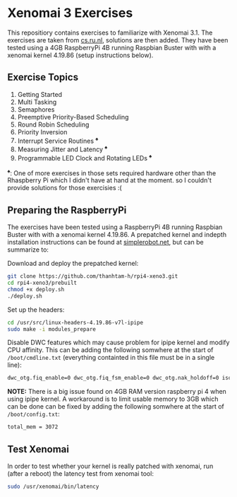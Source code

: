 # Xenomai 3 Exercises

This repositiory contains exercises to familiarize with Xenomai 3.1.
The exercises are taken from [cs.ru.nl](http://www.cs.ru.nl/lab/xenomai/), solutions are then added.
They have been tested using a 4GB RaspberryPi 4B running Raspbian Buster with with a xenomai kernel 4.19.86 (setup instructions below).

## Exercise Topics

1. Getting Started
2. Multi Tasking
3. Semaphores
4. Preemptive Priority-Based Scheduling
5. Round Robin Scheduling
6. Priority Inversion
7. Interrupt Service Routines <sup>:spades:</sup>
8. Measuring Jitter and Latency <sup>:spades:</sup>
9. Programmable LED Clock and Rotating LEDs <sup>:spades:</sup>

<sup>:spades:</sup>: One of more exercises in those sets required hardware other than the Rhaspberry Pi which I didn't have at hand at the moment. so I couldn't provide solutions for those exercisies :(

## Preparing the RaspberryPi
The exercises have been tested using a RaspberryPi 4B running Raspbian Buster with with a xenomai kernel 4.19.86. 
A prepatched kernel and indepth installation instructions can be found at [simplerobot.net](http://www.simplerobot.net/2019/12/xenomai-3-for-raspberry-pi-4.html), but can be summarize to:

Download and deploy the prepatched kernel:
```bash
git clone https://github.com/thanhtam-h/rpi4-xeno3.git
cd rpi4-xeno3/prebuilt
chmod +x deploy.sh
./deploy.sh
```

Set up the headers:
```bash
cd /usr/src/linux-headers-4.19.86-v7l-ipipe
sudo make -i modules_prepare
```

Disable DWC features which may cause problem for ipipe kernel and modify CPU affinity. This can be adding the following somwhere at the start of `/boot/cmdline.txt` (everything containted in this file must be in a single line):
```bash
dwc_otg.fiq_enable=0 dwc_otg.fiq_fsm_enable=0 dwc_otg.nak_holdoff=0 isolcpus=0,1 xenomai.supported_cpus=0x3
```

**NOTE:** There is a big issue found on 4GB RAM version raspberry pi 4 when using ipipe kernel. A workaround is to limit usable memory to 3GB which can be done can be fixed by adding the following somwhere at the start of `/boot/config.txt`:
```bash
total_mem = 3072
```

## Test Xenomai
In order to test whether your kernel is really patched with xenomai, run (after a reboot) the latency test from xenomai tool:
```bash
sudo /usr/xenomai/bin/latency
```

